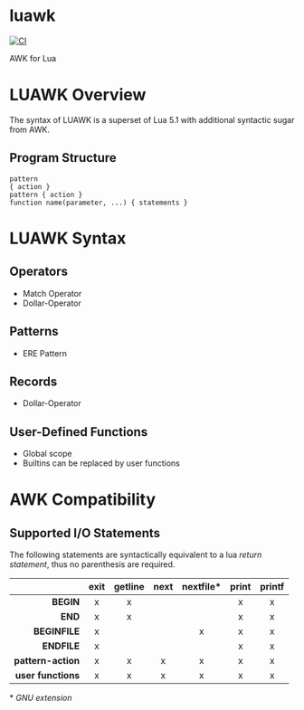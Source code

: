 # luawk

[![CI](https://github.com/goregath/luawk/actions/workflows/ci.yml/badge.svg)](https://github.com/goregath/luawk/actions/workflows/ci.yml)

AWK for Lua

# LUAWK Overview

The syntax of LUAWK is a superset of Lua 5.1 with additional syntactic sugar from AWK.

## Program Structure

    pattern
    { action }
    pattern { action }
    function name(parameter, ...) { statements }

# LUAWK Syntax

## Operators

* Match Operator
* Dollar-Operator

## Patterns

* ERE Pattern

## Records

* Dollar-Operator

## User-Defined Functions

* Global scope
* Builtins can be replaced by user functions

# AWK Compatibility

## Supported I/O Statements

The following statements are syntactically equivalent to a lua *return statement*, thus no parenthesis are required.

|                    | **exit** | **getline** | **next** | **nextfile\*** | **print** | **printf** |
|-------------------:|:--------:|:-----------:|:--------:|:--------------:|:---------:|:----------:|
|          **BEGIN** |     x    |      x      |          |                |     x     |      x     |
|            **END** |     x    |      x      |          |                |     x     |      x     |
|      **BEGINFILE** |     x    |             |          |        x       |     x     |      x     |
|        **ENDFILE** |     x    |             |          |                |     x     |      x     |
| **pattern-action** |     x    |      x      |     x    |        x       |     x     |      x     |
| **user functions** |     x    |      x      |     x    |        x       |     x     |      x     |

\* *GNU extension*
